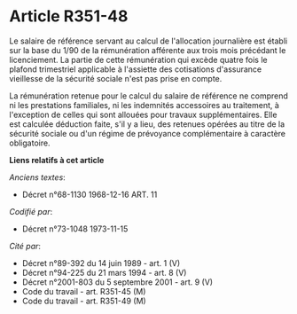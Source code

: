 # Article R351-48

Le salaire de référence servant au calcul de l'allocation journalière est établi sur la base du 1/90 de la rémunération
afférente aux trois mois précédant le licenciement. La partie de cette rémunération qui excède quatre fois le plafond
trimestriel applicable à l'assiette des cotisations d'assurance vieillesse de la sécurité sociale n'est pas prise en compte.

La rémunération retenue pour le calcul du salaire de référence ne comprend ni les prestations familiales, ni les indemnités
accessoires au traitement, à l'exception de celles qui sont allouées pour travaux supplémentaires. Elle est calculée
déduction faite, s'il y a lieu, des retenues opérées au titre de la sécurité sociale ou d'un régime de prévoyance
complémentaire à caractère obligatoire.

**Liens relatifs à cet article**

_Anciens textes_:

  - Décret n°68-1130 1968-12-16 ART. 11

_Codifié par_:

  - Décret n°73-1048 1973-11-15

_Cité par_:

  - Décret n°89-392 du 14 juin 1989 - art. 1 (V)
  - Décret n°94-225 du 21 mars 1994 - art. 8 (V)
  - Décret n°2001-803 du 5 septembre 2001 - art. 9 (V)
  - Code du travail - art. R351-45 (M)
  - Code du travail - art. R351-49 (M)
